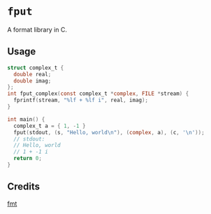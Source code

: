 # `fput`

A format library in C.

## Usage

```c
struct complex_t {
  double real;
  double imag;
};
int fput_complex(const complex_t *complex, FILE *stream) {
  fprintf(stream, "%lf + %lf i", real, imag);
}

int main() {
  complex_t a = { 1, -1 }
  fput(stdout, (s, "Hello, world\n"), (complex, a), (c, '\n'));
  // stdout:
  // Hello, world
  // 1 + -1 i
  return 0;
}
```

## Credits

[fmt](https://github.com/fmtlib/fmt)
